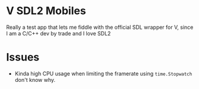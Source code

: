 # V SDL2 Mobiles
Really a test app that lets me fiddle with the official SDL wrapper for V, since I am a C/C++ dev by trade and I love SDL2

# Issues
- Kinda high CPU usage when limiting the framerate using `time.Stopwatch` don't know why.
